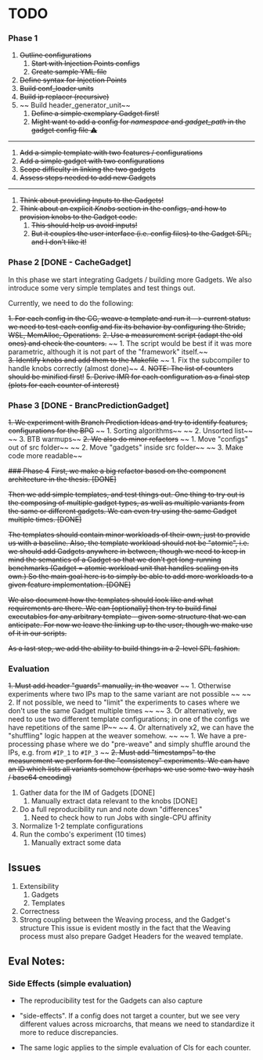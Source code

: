 # TODO

### Phase 1

1. ~~Outline configurations~~ 
   1. ~~Start with Injection Points configs~~
   2. ~~Create sample YML file~~
2. ~~Define syntax for Injection Points~~
3. ~~Build conf_loader units~~
4. ~~Build ip replacer (recursive)~~
5. ~~ Build header_generator_unit~~
   1. ~~Define a simple exemplary Gadget first!~~
   2. ~~Might want to add a config for *namespace* and *gadget_path* in the gadget config file ⚠️~~

---

1. ~~Add a simple template with two features / configurations~~
2. ~~Add a simple gadget with two configurations~~
3. ~~Scope difficulty in linking the two gadgets~~
4. ~~Assess steps needed to add new Gadgets~~

---

1. ~~Think about providing Inputs to the Gadgets!~~
2. ~~Think about an explicit *Knobs* section in the configs, and how to provision knobs to the Gadget code.~~
   1. ~~This should help us avoid inputs!~~
   2. ~~But it couples the user interface (i.e. config files) to the Gadget SPL, and I don't like it!~~

### Phase 2 [DONE - CacheGadget]

In this phase we start integrating Gadgets / building more Gadgets. We also introduce some very simple templates and test things out.

Currently, we need to do the following:

~~1. For each config in the CG, weave a template and run it --> current status: we need to test each config and fix its behavior by configuring the Stride, WSL, MemAlloc, Operations.~~
~~2. Use a measurement script (adapt the old ones) and check the counters.~~
~~   1. The script would be best if it was more parametric, although it is not part of the "framework" itself.~~   
~~3. Identify knobs and add them to the Makefile~~
~~   1. Fix the subcompiler to handle knobs correctly (almost done)~~
4. ~~NOTE: The list of counters should be minified first!~~
~~5. Derive IMR for each configuration as a final step (plots for each counter of interest)~~

### Phase 3 [DONE - BrancPredictionGadget]
~~1. We experiment with Branch Prediction Ideas and try to identify features, configurations for the BPG~~
~~   1. Sorting algorithms~~
~~   2. Unsorted list~~
~~   3. BTB warmups~~
~~2. We also do minor refactors~~
~~   1. Move "configs" out of src folder~~
~~   2. Move "gadgets" inside src folder~~
~~   3. Make code more readable~~

~~### Phase 4~~
~~First, we make a big refactor based on the component architecture in the thesis. [DONE]~~

~~Then we add simple templates, and test things out. One thing to try out is the composing of multiple gadget types, as well as multiple variants from the same or different gadgets. 
We can even try using the same Gadget multiple times. [DONE]~~

~~The templates should contain minor workloads of their own, just to provide us with a baseline. Also, the template workload should not be "atomic", i.e. we should add Gadgets anywhere in between, though we need to keep in mind the semantics of a Gadget so that we don't get long-running benchmarks (Gadget = atomic workload unit that handles scaling on its own.) So the main goal here is to simply be able to add more workloads to a given feature implementation. [DONE]~~

~~We also document how the templates should look like and what requirements are there. We can [optionally] then try to build final executables for any arbitrary template - given some structure that we can anticipate. For now we leave the linking up to the user, though we make use of it in our scripts.~~

~~As a last step, we add the ability to build things in a 2-level SPL fashion.~~

### Evaluation

~~1. Must add header "guards" manually, in the weaver~~
~~   1. Otherwise experiments where two IPs map to the same variant are not possible ~~
~~   2. If not possible, we need to "limit" the experiments to cases where we don't use the same Gadget multiple times ~~
~~   3. Or alternatively, we need to use two different template configurations; in one of the configs we have repetitions of the same IP~~
~~ 4. Or alternatively x2, we can have the "shuffling" logic happen at the weaver somehow. ~~
   ~~   1. We have a pre-processing phase where we do "pre-weave" and simply shuffle around the IPs, e.g. from `#IP_1` to `#IP_3` ~~
~~2. Must add "timestamps" to the measurement we perform for the "consistency" experiments. We can have an ID which lists all variants somehow (perhaps we use some two-way hash / base64 encoding)~~

1. Gather data for the IM of Gadgets [DONE]
   1. Manually extract data relevant to the knobs [DONE]
2. Do a full reproducibility run and note down "differences"
   1. Need to check how to run Jobs with single-CPU affinity
3. Normalize 1-2 template configurations
4. Run the combo's experiment (10 times)
   1. Manually extract some data

## Issues
1. Extensibility
   1. Gadgets
   2. Templates
2. Correctness
3. Strong coupling between the Weaving process, and the Gadget's structure
   This issue is evident mostly in the fact that the Weaving process must also prepare Gadget Headers for the weaved template.


## Eval Notes:

### Side Effects (simple evaluation)

- The reproducibility test for the Gadgets can also capture
- "side-effects". If a config does not target a counter, but we see very different values across microarchs, that means we need to standardize it more to reduce discrepancies.

- The same logic applies to the simple evaluation of CIs for each counter. 